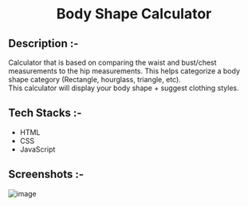 # <p align="center">Body Shape Calculator</p>

## Description :-

Calculator that is based on comparing the waist and bust/chest measurements to the hip measurements. This helps categorize a body shape category (Rectangle, hourglass, triangle, etc).<br>
This calculator will display your body shape + suggest clothing styles.

## Tech Stacks :-

- HTML
- CSS
- JavaScript

## Screenshots :-

![image](https://github.com/user-attachments/assets/06ede4c0-221e-40b2-ba15-3d200151c4c8)
